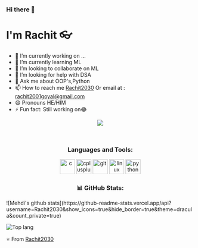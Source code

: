 ### Hi there 👋
# I'm Rachit 👓

- 🔭 I’m currently working on ...
- 🌱 I’m currently learning ML
- 👯 I’m looking to collaborate on ML
- 🤔 I’m looking for help with DSA
- 💬 Ask me about OOP's,Python
- 📫 How to reach me [Rachit2030](https://github.com/Rachit2030) Or email at : rachit2001goyal@gmail.com
- 😄 Pronouns HE/HIM
- ⚡ Fun fact: Still working on😂

<div align="center">

![](https://komarev.com/ghpvc/?username=Rachit2030)


<br/>

### Languages and Tools:

<p align="center"><img src="https://devicons.github.io/devicon/devicon.git/icons/c/c-original.svg" alt="c" width="40" height="40"/> 
  <img src="https://devicons.github.io/devicon/devicon.git/icons/cplusplus/cplusplus-original.svg" alt="cplusplus" width="40" height="40"/>
  <img src="https://www.vectorlogo.zone/logos/git-scm/git-scm-icon.svg" alt="git" width="40" height="40"/> 
  <img src="https://devicons.github.io/devicon/devicon.git/icons/linux/linux-original.svg" alt="linux" width="40" height="40"/>
  <img src="https://devicons.github.io/devicon/devicon.git/icons/python/python-original.svg" alt="python" width="40" height="40"/></p>
 
  
  
### 📊 GitHub Stats:
<div align="left">
![Mehdi's github stats](https://github-readme-stats.vercel.app/api?username=Rachit2030&show_icons=true&hide_border=true&theme=dracula&count_private=true)

![Top lang](https://github-readme-stats.anuraghazra1.vercel.app/api/top-langs/?username=Rachit2030&layout=compact&theme=radical)


⭐️ From [Rachit2030](https://github.com/Rachit2030)



[linkedin]: https://linkedin.com/in/RachitGoyal2030/
[instagram]: https://www.instagram.com/
[github]: https://github.com/Rachit2030

